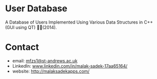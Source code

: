 # User Database
A Database of Users Implemented Using Various Data Structures in C++ (GUI using QT) 📐🔧(2014).

# Contact

* email: mfzs1@st-andrews.ac.uk
* LinkedIn: www.linkedin.com/in/malak-sadek-17aa65164/
* website: http://malaksadekapps.com/
